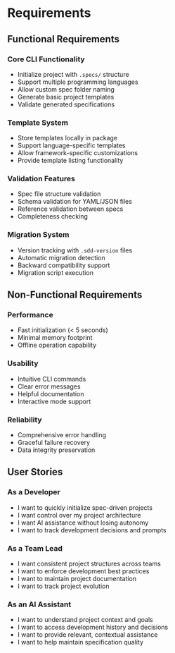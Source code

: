 # Requirements

## Functional Requirements

### Core CLI Functionality

- Initialize project with `.specs/` structure
- Support multiple programming languages
- Allow custom spec folder naming
- Generate basic project templates
- Validate generated specifications

### Template System

- Store templates locally in package
- Support language-specific templates
- Allow framework-specific customizations
- Provide template listing functionality

### Validation Features

- Spec file structure validation
- Schema validation for YAML/JSON files
- Reference validation between specs
- Completeness checking

### Migration System

- Version tracking with `.sdd-version` files
- Automatic migration detection
- Backward compatibility support
- Migration script execution

## Non-Functional Requirements

### Performance

- Fast initialization (< 5 seconds)
- Minimal memory footprint
- Offline operation capability

### Usability

- Intuitive CLI commands
- Clear error messages
- Helpful documentation
- Interactive mode support

### Reliability

- Comprehensive error handling
- Graceful failure recovery
- Data integrity preservation

## User Stories

### As a Developer

- I want to quickly initialize spec-driven projects
- I want control over my project architecture
- I want AI assistance without losing autonomy
- I want to track development decisions and prompts

### As a Team Lead

- I want consistent project structures across teams
- I want to enforce development best practices
- I want to maintain project documentation
- I want to track project evolution

### As an AI Assistant

- I want to understand project context and goals
- I want to access development history and decisions
- I want to provide relevant, contextual assistance
- I want to help maintain specification quality
